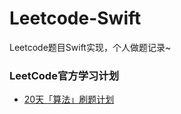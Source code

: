 # Leetcode-Swift
Leetcode题目Swift实现，个人做题记录~

### LeetCode官方学习计划

* [20天「算法」刷题计划](./AllMDFiles/LeetcodeStudyPlan01.md)

